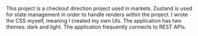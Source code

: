This project is a checkout direction project used in markets. Zustand is used for state management in order to handle renders within the project. I wrote the CSS myself, meaning I created my own UIs. The application has two themes: dark and light. The application frequently connects to REST APIs.
